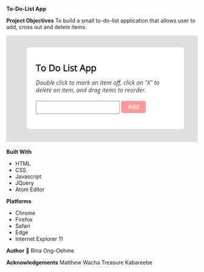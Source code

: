 **To-Do-List App**

**Project Objectives**
To build a small to-do-list application that allows user to add, cross out and delete items.

![to_do_list_app png](img/to_do_list_app.png)

**Built With**
* HTML
* CSS
* Javascript
* JQuery
* Atom Editor

**Platforms**
* Chrome
* Firefox
* Safari
* Edge
* Internet Explorer 11

**Author**
:camel: Rina Ong-Oehme 

**Acknowledgements**
Matthew Wacha
Treasure Kabareebe
